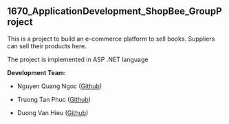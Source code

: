 ## 1670_ApplicationDevelopment_ShopBee_GroupProject

This is a project to build an e-commerce platform to sell books. Suppliers can sell their products here.

The project is implemented in ASP .NET language

**Development Team:**
- Nguyen Quang Ngoc ([Github](https://github.com/qngoc07012002))

- Truong Tan Phuc ([Github](https://github.com/phuccan0800))

- Duong Van Hieu ([Github](https://github.com/hieucodegioi))
